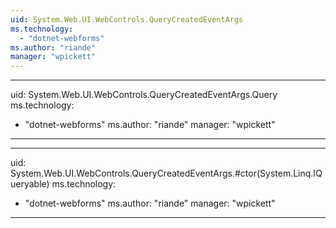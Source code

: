 ```yaml
---
uid: System.Web.UI.WebControls.QueryCreatedEventArgs
ms.technology: 
  - "dotnet-webforms"
ms.author: "riande"
manager: "wpickett"
---
```


---
uid: System.Web.UI.WebControls.QueryCreatedEventArgs.Query
ms.technology: 
  - "dotnet-webforms"
ms.author: "riande"
manager: "wpickett"
---

---
uid: System.Web.UI.WebControls.QueryCreatedEventArgs.#ctor(System.Linq.IQueryable)
ms.technology: 
  - "dotnet-webforms"
ms.author: "riande"
manager: "wpickett"
---
